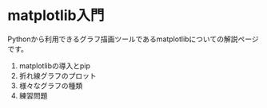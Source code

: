 # matplotlib入門
Pythonから利用できるグラフ描画ツールであるmatplotlibについての解説ページです。<br>
1. matplotlibの導入とpip
1. 折れ線グラフのプロット
1. 様々なグラフの種類
1. 練習問題